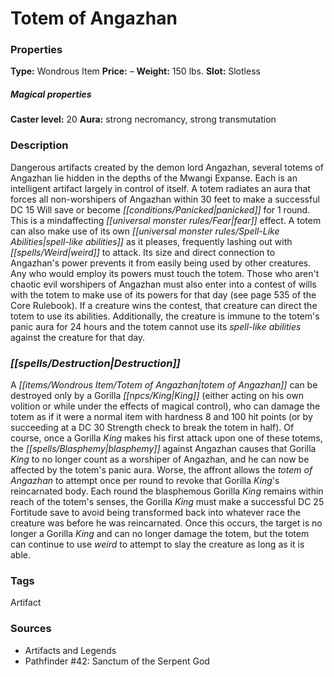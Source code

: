 ﻿---
Title: "Totem of Angazhan"
Type: "Wondrous Item"
Price: "–"
Weight: "150 lbs."
Slot: "Slotless"
Caster level: "20"
Aura: "strong necromancy, strong transmutation"
Description: |
  "Dangerous artifacts created by the demon lord Angazhan, several _totems of Angazhan_ lie hidden in the depths of the Mwangi Expanse. Each is an intelligent artifact largely in control of itself. A totem radiates an aura that forces all non-worshipers of Angazhan within 30 feet to make a successful DC 15 Will save or become panicked for 1 round. This is a mindaffecting fear effect. A totem can also make use of its own spell-like abilities as it pleases, frequently lashing out with _weird_ to attack. Its size and direct connection to Angazhan's power prevents it from easily being used by other creatures. Any who would employ its powers must touch the totem. Those who aren't chaotic evil worshipers of Angazhan must also enter into a contest of wills with the totem to make use of its powers for that day (see page 535 of the _Core Rulebook_). If a creature wins the contest, that creature can direct the totem to use its abilities. Additionally, the creature is immune to the totem's panic aura for 24 hours and the totem cannot use its spell-like abilities against the creature for that day."
Destruction: |
  "A _totem of Angazhan_ can be destroyed only by a Gorilla King (either acting on his own volition or while under the effects of magical control), who can damage the totem as if it were a normal item with hardness 8 and 100 hit points (or by succeeding at a DC 30 Strength check to break the totem in half). Of course, once a Gorilla King makes his first attack upon one of these totems, the blasphemy against Angazhan causes that Gorilla King to no longer count as a worshiper of Angazhan, and he can now be affected by the totem's panic aura. Worse, the affront allows the _totem of Angazhan_ to attempt once per round to revoke that Gorilla King's reincarnated body. Each round the blasphemous Gorilla King remains within reach of the totem's senses, the Gorilla King must make a successful DC 25 Fortitude save to avoid being transformed back into whatever race the creature was before he was reincarnated. Once this occurs, the target is no longer a Gorilla King and can no longer damage the totem, but the totem can continue to use _weird_ to attempt to slay the creature as long as it is able."
Sources: "['Artifacts and Legends', 'Pathfinder #42: Sanctum of the Serpent God']"
---

# Totem of Angazhan

### Properties

**Type:** Wondrous Item **Price:** – **Weight:** 150 lbs. **Slot:** Slotless

##### Magical properties

**Caster level:** 20 **Aura:** strong necromancy, strong transmutation

### Description

Dangerous artifacts created by the demon lord Angazhan, several totems of Angazhan lie hidden in the depths of the Mwangi Expanse. Each is an intelligent artifact largely in control of itself. A totem radiates an aura that forces all non-worshipers of Angazhan within 30 feet to make a successful DC 15 Will save or become _[[conditions/Panicked|panicked]]_ for 1 round. This is a mindaffecting _[[universal monster rules/Fear|fear]]_ effect. A totem can also make use of its own _[[universal monster rules/Spell-Like Abilities|spell-like abilities]]_ as it pleases, frequently lashing out with _[[spells/Weird|weird]]_ to attack. Its size and direct connection to Angazhan's power prevents it from easily being used by other creatures. Any who would employ its powers must touch the totem. Those who aren't chaotic evil worshipers of Angazhan must also enter into a contest of wills with the totem to make use of its powers for that day (see page 535 of the Core Rulebook). If a creature wins the contest, that creature can direct the totem to use its abilities. Additionally, the creature is immune to the totem's panic aura for 24 hours and the totem cannot use its _spell-like abilities_ against the creature for that day.

### _[[spells/Destruction|Destruction]]_

A _[[items/Wondrous Item/Totem of Angazhan|totem of Angazhan]]_ can be destroyed only by a Gorilla _[[npcs/King|King]]_ (either acting on his own volition or while under the effects of magical control), who can damage the totem as if it were a normal item with hardness 8 and 100 hit points (or by succeeding at a DC 30 Strength check to break the totem in half). Of course, once a Gorilla _King_ makes his first attack upon one of these totems, the _[[spells/Blasphemy|blasphemy]]_ against Angazhan causes that Gorilla _King_ to no longer count as a worshiper of Angazhan, and he can now be affected by the totem's panic aura. Worse, the affront allows the _totem of Angazhan_ to attempt once per round to revoke that Gorilla _King_'s reincarnated body. Each round the blasphemous Gorilla _King_ remains within reach of the totem's senses, the Gorilla _King_ must make a successful DC 25 Fortitude save to avoid being transformed back into whatever race the creature was before he was reincarnated. Once this occurs, the target is no longer a Gorilla _King_ and can no longer damage the totem, but the totem can continue to use _weird_ to attempt to slay the creature as long as it is able.

### Tags

Artifact

### Sources

* Artifacts and Legends
* Pathfinder #42: Sanctum of the Serpent God